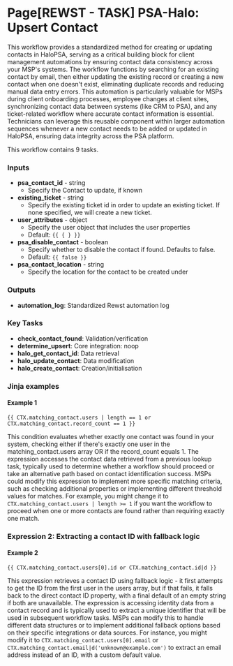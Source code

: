 # Page\[REWST - TASK] PSA-Halo: Upsert Contact

This workflow provides a standardized method for creating or updating contacts in HaloPSA, serving as a critical building block for client management automations by ensuring contact data consistency across your MSP's systems. The workflow functions by searching for an existing contact by email, then either updating the existing record or creating a new contact when one doesn't exist, eliminating duplicate records and reducing manual data entry errors. This automation is particularly valuable for MSPs during client onboarding processes, employee changes at client sites, synchronizing contact data between systems (like CRM to PSA), and any ticket-related workflow where accurate contact information is essential. Technicians can leverage this reusable component within larger automation sequences whenever a new contact needs to be added or updated in HaloPSA, ensuring data integrity across the PSA platform.

This workflow contains 9 tasks.

### Inputs

* **psa\_contact\_id** - string
  * Specify the Contact to update, if known
* **existing\_ticket** - string
  * Specify the existing ticket id in order to update an existing ticket. If none specified, we will create a new ticket.
* **user\_attributes** - object
  * Specify the user object that includes the user properties
  * Default: `{{ { } }}`
* **psa\_disable\_contact** - boolean
  * Specify whether to disable the contact if found. Defaults to false.
  * Default: `{{ false }}`
* **psa\_contact\_location** - string
  * Specify the location for the contact to be created under

### Outputs

* **automation\_log**: Standardized Rewst automation log

### Key Tasks

* **check\_contact\_found**: Validation/verification
* **determine\_upsert**: Core integration: noop
* **halo\_get\_contact\_id**: Data retrieval
* **halo\_update\_contact**: Data modification
* **halo\_create\_contact**: Creation/initialisation

### Jinja examples

#### Example 1

```jinja
{{ CTX.matching_contact.users | length == 1 or CTX.matching_contact.record_count == 1 }}
```

This condition evaluates whether exactly one contact was found in your system, checking either if there's exactly one user in the matching\_contact.users array OR if the record\_count equals 1. The expression accesses the contact data retrieved from a previous lookup task, typically used to determine whether a workflow should proceed or take an alternative path based on contact identification success. MSPs could modify this expression to implement more specific matching criteria, such as checking additional properties or implementing different threshold values for matches. For example, you might change it to `CTX.matching_contact.users | length >= 1` if you want the workflow to proceed when one or more contacts are found rather than requiring exactly one match.

### Expression 2: Extracting a contact ID with fallback logic

#### Example 2

```jinja
{{ CTX.matching_contact.users[0].id or CTX.matching_contact.id|d }}
```

This expression retrieves a contact ID using fallback logic - it first attempts to get the ID from the first user in the users array, but if that fails, it falls back to the direct contact ID property, with a final default of an empty string if both are unavailable. The expression is accessing identity data from a contact record and is typically used to extract a unique identifier that will be used in subsequent workflow tasks. MSPs can modify this to handle different data structures or to implement additional fallback options based on their specific integrations or data sources. For instance, you might modify it to `CTX.matching_contact.users[0].email` or `CTX.matching_contact.email|d('unknown@example.com')` to extract an email address instead of an ID, with a custom default value.

